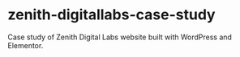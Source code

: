 # zenith-digitallabs-case-study
Case study of Zenith Digital Labs website built with WordPress and Elementor.
